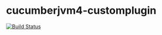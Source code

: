 # cucumberjvm4-customplugin

[![Build Status](https://travis-ci.org/cucumber/cucumber-java-skeleton.svg?branch=master)](https://travis-ci.org/ankit-ojha/cucumberjvm4-customplugin)

